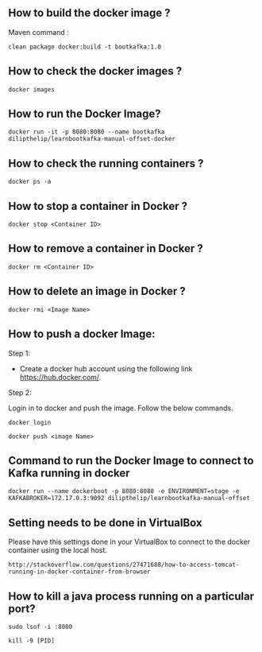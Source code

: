 ## How to build the docker image ?

Maven command :  

```
clean package docker:build -t bootkafka:1.0
```

## How to check the docker images ?

```
docker images
```

## How to run the Docker Image?

```
docker run -it -p 8080:8080 --name bootkafka dilipthelip/learnbootkafka-manual-offset-docker
```

## How to check the running containers ?

```
docker ps -a
```

## How to stop a container in Docker ?

```
docker stop <Container ID>
```

## How to remove a container in Docker ?

```
docker rm <Container ID>
```

## How to delete an image in Docker ?

```
docker rmi <Image Name>
```

## How to push a docker Image:

Step 1:  

-  Create a docker hub account using the following link https://hub.docker.com/.

Step 2:  

Login in to docker and push the image. Follow the below commands.

```
docker login

docker push <image Name>
```


## Command  to run the Docker Image to connect to Kafka running in docker
```
docker run --name dockerboot -p 8080:8080 -e ENVIRONMENT=stage -e KAFKABROKER=172.17.0.3:9092 dilipthelip/learnbootkafka-manual-offset
```

## Setting needs to be done in VirtualBox

Please have this settings done in your VirtualBox to connect to the docker container using the local host.

```
http://stackoverflow.com/questions/27471688/how-to-access-tomcat-running-in-docker-container-from-browser
```


## How to kill a java process running on a particular port?

```
sudo lsof -i :8080

kill -9 [PID]

```
